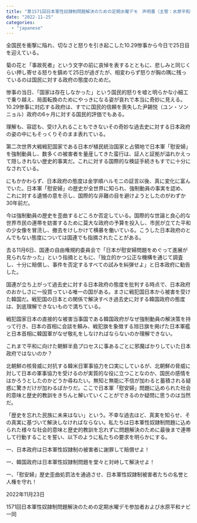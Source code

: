 ```yaml
---
title: "第1571回日本軍性奴隷制問題解決のための定期水曜デモ　声明書（主管：水原平和ナビ）"
date: "2022-11-25"
categories: 
  - "japanese"
---
```


全国民を衝撃に陥れ、切なさと怒りを引き起こした10.29惨事から今日で25日目を迎えている。

菊の花と「事故死者」という文字の前に哀悼を表するとともに、悲しみと同じくらい押し寄せる怒りを鎮めて25日が過ぎたが、相変わらず怒りが胸の隅に残っているのは国民に対する政府の態度のためだ。

惨事の当日、「国家は存在しなかった」という国民的怒りを嘘と明らかな小細工で乗り越え、局面転換のためにやっきになる姿が哀れで本当に奇妙に見える。10.29惨事に対応する政府は、すでに国民的信頼を喪失した尹錫悦（ユン・ソンニョル）政府の6ヶ月に対する国民的評価でもある。

理解も、容認も、受け入れることもできないその奇妙な過去史に対する日本政府の姿の中にもそっくりそのまま表れている。

第二次世界大戦戦犯国家である日本が植民統治国家と占領地で日本軍「慰安婦」を強制動員し、数多くの被害者を量産してきた蛮行は、証人と証拠が溢れかえって隠しきれない歴史的事実だ。これに対する国際的な検証手続きもすでに十分になされている。

にもかかわらず、日本政府の態度は金学順ハルモニの証言以後、真に変化に富んでいた。日本軍「慰安婦」の歴史が全世界に知られ、強制動員の事実を認め、これに対する遺憾の意を示し、国際的な非難の目を避けようとしたのがわずか30年前だ。

今は強制動員の歴史を歪曲するどころか否定している。国際的な世論と良心的な世界市民の連帯を妨害するために莫大な政府の予算を投入し、市民が立てた平和の少女像を冒涜し、撤去をけしかけて横暴を働いている。こうした日本政府のとんでもない態度については国連でも指摘されたことがある。

去る11月6日、国連の自由権規約委員会で「日本が慰安婦問題をめぐって進展が見られなかった」という指摘とともに、「独立的かつ公正な機構を通じて調査し、十分に賠償し、事件を否定するすべての試みを糾弾せよ」と日本政府に勧告した。

国連が立ち上がって過去史に対する日本政府の態度を批判する時点で、日本政府のおかしさに一役買っている唯一の国がある。まさに戦犯国日本から被害を受けた韓国だ。戦犯国の日本との関係で解決すべき過去史に対する韓国政府の態度は、到底理解できないもので満ちている。

戦犯国家日本の直接的な被害当事国である韓国政府がなぜ強制動員の解決策を持って行き、日本の首相に会談を頼み、戦犯旗を象徴する旭日旗を掲げた日本軍艦と日本首相に韓国軍がなぜ敬礼をしなければならないのか理解できない。

これまで平和に向けた朝鮮半島プロセスに事あるごとに邪魔ばかりしていた日本政府ではないのか？　

北朝鮮の核脅威に対抗する韓米日軍事協力を口実にしているが、北朝鮮の脅威に対して日本の軍事協力を受けるのが実質的な役に立つことなのか、国民の感情をはかろうとしたのかどうか尋ねたい。無知と無能に不信が加わると蓄積される疑惑に驚きだけが加わるばかりだ。ここで日本軍「慰安婦」問題に込められた社会的意味と歴史的教訓をきちんと解いていくことができるのか疑問に思うのは当然だ。

「歴史を忘れた民族に未来はない」という。不幸な過去ほど、真実を知らせ、その真実に基づいて解決しなければならない。私たちは日本軍性奴隷制問題に込められた様々な社会的意味と歴史的教訓を忘れずに問題解決のために最後まで連帯して行動することを誓い、以下のように私たちの要求を明らかにする。

一、日本政府は日本軍性奴隷制の被害者に謝罪して賠償せよ！

一、韓国政府は日本軍性奴隷制問題を堂々と対峙して解決せよ！

一、「慰安婦」歴史歪曲処罰法を通過させ、日本軍性奴隷制被害者たちの名誉と人権を守れ！

2022年11月23日

1571回日本軍性奴隷制問題解決のための定期水曜デモ参加者および水原平和ナビ一同
